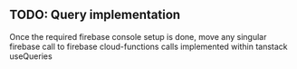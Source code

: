 ## TODO: Query implementation
Once the required firebase console setup is done, move any singular firebase call to firebase cloud-functions calls implemented within tanstack useQueries